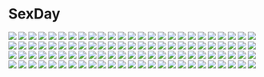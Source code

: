 # SexDay
![](https://konachan.com/image/757bf05aff8c3fed9c58d9f34281c684/Konachan.com%20-%20226246%20building%20city%20gemi%20original%20rain%20scenic%20umbrella%20water.jpg)
![](https://konachan.com/image/32dceb7f1ab7c48801e7ed5fb836632c/Konachan.com%20-%20251447%20amatsuki_rei%20flowers%20gray_hair%20japanese_clothes%20kimono%20original%20reflection%20scenic%20short_hair%20signed%20tree%20water.jpg)
![](https://konachan.com/image/9859afdccc6b742f3b8914925ff38b3f/Konachan.com%20-%20177960%20animal%20black_hair%20blush%20book%20brown_eyes%20dog%20kneehighs%20original%20pairan%20ponytail%20scarf%20skirt%20valentine%20wink.jpg)
![](https://konachan.com/image/d49052b32b9dcb50d8d5a2da3c61dc74/Konachan.com%20-%20302351%20ass%20bai_yemeng%20bed%20blonde_hair%20cameltoe%20goth-loli%20long_hair%20niliu_chahui%20original%20panties%20ponytail%20red_eyes%20ribbons%20signed%20thighhighs%20underwear.jpg)
![](https://konachan.com/jpeg/41ed3cdc135e71afa4628618d035aed0/Konachan.com%20-%20231703%20aliasing%20animal%20braids%20fish%20flowers%20gray_hair%20hakusai%20long_hair%20original%20purple_eyes%20school_uniform%20tie%20twintails%20umbrella%20white.jpg)
![](https://konachan.com/jpeg/9ce396757fda7ff1b4c16a9ce11e1987/Konachan.com%20-%20247752%20animal%20blue_eyes%20blush%20flowers%20green_hair%20japanese_clothes%20kochiya_sanae%20long_hair%20miyase_mahiro%20ponytail%20snake%20touhou%20waifu2x%20yukata.jpg)
![](https://konachan.com/jpeg/8f3589a31ba6f0a17d982fa3dd380964/Konachan.com%20-%2038436%20cuffs_%28studio%29%20wanko_to_lilly.jpg)
![](https://konachan.com/image/fd922e76bebfcf6930e2d075585bd90b/Konachan.com%20-%2073275%20akiyama_mio%20bath%20hirasawa_yui%20k-on%21%20kotobuki_tsumugi%20nakano_azusa%20nipples%20nude%20pussy%20tainaka_ritsu%20uncensored.jpg)
![](https://konachan.com/image/6ffb1c8dd7d8ba1574d244b573e8c549/Konachan.com%20-%20161996%20animal%20armor%20blue_eyes%20cape%20fire_emblem%20horse%20majin_%28artist%29%20marcia_%28fire_emblem%29%20pegasus%20pink_hair%20spear%20weapon.jpg)
![](https://konachan.com/image/aa77d37eb222b9820b70a693d1d5f745/Konachan.com%20-%2011099%20akamatsu_ken%20mahou_sensei_negima%20sakurazaki_setsuna%20wings.jpg)
![](https://konachan.com/jpeg/cd682177334816bded86d5a0cb7ab4af/Konachan.com%20-%20299213%20blue_eyes%20blue_hair%20breasts%20cleavage%20dress%20gradient%20league_of_legends%20long_hair%20sarang_s2%20sona_buvelle%20stars%20twintails%20wink.jpg)
![](https://konachan.com/image/f5f35a503c50fd9cda2de9504ee2026b/Konachan.com%20-%2097617%20animal%20bird%20breasts%20brown_hair%20chinese_clothes%20chinese_dress%20cleavage%20flowers%20meiko%20short_hair%20vocaloid%20yellow_eyes.jpg)
![](https://konachan.com/image/646febe86a7b1c6d1fe31579c465f6f7/Konachan.com%20-%20163732%20book%20bou_nin%20dress%20scenic%20white_hair.jpg)
![](https://konachan.com/jpeg/7f7af7a01dfaaaafc0aaf655329c3d24/Konachan.com%20-%20292631%20animal_ears%20bell%20braids%20fang%20long_hair%20mechagirl%20navel%20original%20ponytail%20tail%20thighhighs%20tomocha_%28tmc_tmc8%29%20yellow_eyes%20zoom_layer.jpg)
![](https://konachan.com/jpeg/8217205149acebd959a0d70effd586cf/Konachan.com%20-%2073652%20fuyuno_haruaki%20gun%20headphones%20original%20scarf%20sketch%20skirt%20weapon.jpg)
![](https://konachan.com/jpeg/91c06b1d0e32a1b287520d8fa367e4c6/Konachan.com%20-%20244264%20aqua_eyes%20black_hair%20japanese_clothes%20kara_no_kyoukai%20knife%20long_hair%20petals%20ryougi_shiki%20signed%20yui_%28kawalcjil4%29.jpg)
![](https://konachan.com/jpeg/759b82e730408e2f93a1727d0cf57f90/Konachan.com%20-%20214123%20anthropomorphism%20blue_eyes%20blush%20brown_hair%20carnelian%20clouds%20japanese_clothes%20kantai_collection%20kimono%20long_hair%20scan%20sunset%20torii%20water.jpg)
![](https://konachan.com/jpeg/d896f3558876d4bde4f19e711ebac741/Konachan.com%20-%20307724%20blush%20dress%20elbow_gloves%20flowers%20garter%20gloves%20iriam%20kuria_%28clear_trip_second%29%20long_hair%20purple_eyes%20purple_hair%20sakura_mochi%20tiara%20twintails%20wink.jpg)
![](https://konachan.com/jpeg/8109101c79d543d06e497533a32369dc/Konachan.com%20-%20224220%20blush%20breasts%20choker%20cleavage%20japanese_clothes%20long_hair%20nanase_nao%20necklace%20no_bra%20original%20pink_hair%20signed%20yellow_eyes%20yukata.jpg)
![](https://konachan.com/image/b45df8e750ccc09f72da97af140d8187/Konachan.com%20-%20108776%20blush%20book%20breasts%20brown_eyes%20brown_hair%20computer%20kneehighs%20misaka_mikoto%20misakamitoko0903%20navel%20nipples%20nude%20pussy%20short_hair%20spread_legs%20uncensored.jpg)
![](https://konachan.com/image/0bc053b0745c203c0fb7f42e9116dfaa/Konachan.com%20-%20169894%20animal%20bow%20genjii%20hakurei_reimu%20japanese_clothes%20long_hair%20miko%20purple_hair%20sherrybt%20snake%20torii%20touhou%20turtle%20twintails.jpg)
![](https://konachan.com/image/6cee04bcd97c1f4f03cf56a31c5fa40d/Konachan.com%20-%2017157%20suzumiya_haruhi%20suzumiya_haruhi_no_yuutsu%20swimsuit.jpg)
![](https://konachan.com/image/da599db30ab93f4b22d29ef174e66b5a/Konachan.com%20-%20197397%20aqua_eyes%20blonde_hair%20blush%20briska%20cherry_blossoms%20flowers%20long_hair%20original%20petals%20sideboob%20signed%20tree.jpg)
![](https://konachan.com/jpeg/1e57418810af334b47086feaa87a8aa1/Konachan.com%20-%20251432%20aqua_eyes%20aqua_hair%20hatsune_miku%20long_hair%20microphone%20music%20skirt%20tie%20twintails%20vocaloid%20yuruno.jpg)
![](https://konachan.com/image/88c257b8c213a433c826fba659ae855c/Konachan.com%20-%20247156%20beach%20bikini%20blush%20breasts%20brown_eyes%20brown_hair%20clouds%20drink%20idolmaster%20navel%20necklace%20nipple_slip%20ozaki_mirai%20sky%20swimsuit%20tree%20water%20wristwear.jpg)
![](https://konachan.com/image/05d516bc04cd3b397b50de86de1b2fb0/Konachan.com%20-%20292661%20animal_ears%20bikini%20elbow_gloves%20fang%20gloves%20halloween%20pumpkin%20purple_eyes%20purple_hair%20short_hair%20signed%20skyrail%20swimsuit%20tail%20watermark%20wolfgirl.jpg)
![](https://konachan.com/image/eae4597d4196c73b1a516295035e08ef/Konachan.com%20-%2042720%20kamishiro_rin%20kazetsubaki_kuriko%20maburaho%20miyama_yuna%20yamase_chihaya.jpg)
![](https://konachan.com/image/3d0de7b5b271605e5e5c6c2d4394bbb4/Konachan.com%20-%20277163%20anus%20aqua_eyes%20braids%20breasts%20censored%20garter%20gloves%20gray_hair%20long_hair%20navel%20nipples%20no_bra%20nopan%20pussy%20ribbons%20signed%20thighhighs%20twintails.jpg)
![](https://konachan.com/jpeg/6ff9bce2e68eb8b53b6bacb6581aeb20/Konachan.com%20-%20247069%20animal_ears%20beach%20blue_eyes%20breasts%20clouds%20fukai_ryousuke%20granblue_fantasy%20gray_hair%20korwa%20long_hair%20petals%20signed%20sky%20wristwear.jpg)
![](https://konachan.com/jpeg/9763dad2cc177b60c40f78fc52c9d069/Konachan.com%20-%20244936%20haruoto_alice_gram%20nanawind%20rindou_yaya%20scan%20takanae_kyourin.jpg)
![](https://konachan.com/jpeg/1f085602697e15a4b4c3e01bb1debff6/Konachan.com%20-%20244629%20ass%20bow%20braids%20breasts%20gray_eyes%20gray_hair%20headdress%20long_hair%20maid%20no_bra%20panties%20thighhighs%20torn_clothes%20underwear%20vector%20watermark%20white.jpg)
![](https://konachan.com/image/c01d60e86b2f0f01b1bab465e537b7cc/Konachan.com%20-%20287450%20bikini%20breasts%20brown_hair%20cleavage%20eliza_%28tekken%29%20fang%20horns%20navel%20red_eyes%20short_hair%20swimsuit%20tattoo%20tekken%20yasojima_nejiro.jpg)
![](https://konachan.com/image/160bcf0ad1511317848284db16d6348f/Konachan.com%20-%20271846%20building%20clouds%20nobody%20original%20reflection%20scenic%20signed%20sky%20tree%20waraimasuka.jpg)
![](https://konachan.com/image/40c5329567fff22dd9a0a4f7e146864f/Konachan.com%20-%2067770%20breasts%20dizzy%20guilty_gear%20nipples%20no_bra%20open_shirt%20panties%20thighhighs%20toshi_makoto%20underwear.jpg)
![](https://konachan.com/image/58c747e919e5e93d7df76a43a09ccc75/Konachan.com%20-%20106239%20angel_beats%21%20glasses%20hinata_hideki%20nakamura_yuri%20otonashi_yuzuru%20pink_hair%20ribbons%20scarf%20shiina%20tachibana_kanade%20takamatsu%20white_hair%20yukiya.jpg)
![](https://konachan.com/jpeg/3e7e586af13d9c4449a7e88bef568f98/Konachan.com%20-%20287569%202girls%20animal%20armor%20bird%20braids%20clouds%20dress%20gloves%20gray_hair%20headband%20iiiroha%20navel%20necklace%20petals%20ponytail%20red_eyes%20skirt%20sky%20sunset%20twintails.jpg)
![](https://konachan.com/image/524dc94791f27d9b480864b575440b91/Konachan.com%20-%20147183%20blonde_hair%20guitar%20headphones%20instrument%20ipod%20kagamine_rin%20vocaloid%20yellow_eyes.jpg)
![](https://konachan.com/jpeg/9258e4e4fdb54ef090440990f9ca259e/Konachan.com%20-%20118176%20blonde_hair%20brown_hair%20clover_point%20flowers%20green_eyes%20inamori_mahoshi%20pantyhose%20red_eyes%20school_uniform%20takanashi_yaya%20thighhighs%20yuyi.jpg)
![](https://konachan.com/jpeg/bd9a29c2e3cc2da6071a5cb9cae50305/Konachan.com%20-%20193301%20anthropomorphism%20ass%20blush%20breasts%20erect_nipples%20nachi_%28kancolle%29%20nipples%20open_shirt%20panties%20pantyhose%20pussy%20see_through%20shinano_yura%20underwear.jpg)
![](https://konachan.com/image/78ac21f383a16b257310b6c4bdec8b25/Konachan.com%20-%20280822%20blue_hair%20purple_eyes%20raku_rakugaki%20shima_rin%20yuru_camp.jpg)
![](https://konachan.com/image/4ba1947449768071197e7bf39fadb85c/Konachan.com%20-%20115153%20blonde_hair%20clouds%20dress%20gray_hair%20hat%20long_hair%20original%20signed%20sky%20tatsuki_maki%20water%20yellow_eyes.jpg)
![](https://konachan.com/image/95d98e503e6f7e6fa69e30a37dec6873/Konachan.com%20-%20304335%20black_hair%20breasts%20bunnygirl%20cyron_tanryoku%20dark_skin%20long_hair%20no_bra%20original%20pack_er_5%20red_eyes.jpg)
![](https://konachan.com/image/c2e8f1267690e7f48d42f0d1e18e6149/Konachan.com%20-%2045745%20aoi_kumiko%20loli%20open_shirt%20tagme%20valentine.jpg)
![](https://konachan.com/jpeg/e5cec7fb53c5025135914f5954bb04b4/Konachan.com%20-%20225643%20bikini%20blonde_hair%20blush%20braids%20breasts%20cameltoe%20cleavage%20dies_irae%20long_hair%20navel%20spread_legs%20swimsuit%20tagme_%28character%29%20twintails%20water%20wet.jpg)
![](https://konachan.com/image/bd7c56dd9a18073c364fc698faca77d2/Konachan.com%20-%20147940%20breasts%20cleavage%20momo_velia_deviluke%20navel%20no_bra%20oono_%28ohnoei%29%20panties%20pink_hair%20short_hair%20tail%20thighhighs%20to_love_ru%20underwear%20white.jpg)
![](https://konachan.com/jpeg/dc9a1cea942fe9911232718123c218b3/Konachan.com%20-%20177113%20azumaya_ruruka%20bed%20bow%20breasts%20game_cg%20green_eyes%20long_hair%20nipples%20open_shirt%20panties%20pink_hair%20piriri%21%20skirt%20thighhighs%20twintails%20underwear.jpg)
![](https://konachan.com/image/0760ac229d3420f0824bee2e3b30e542/Konachan.com%20-%20269806%20beach%20bikini%20blonde_hair%20blue_eyes%20braids%20breasts%20cleavage%20clouds%20fate_%28series%29%20goemon1110%20headband%20long_hair%20ponytail%20sky%20swimsuit%20water.jpg)
![](https://konachan.com/image/11cf7015254647b01c5ef261306655d3/Konachan.com%20-%2027578%20suzumiya_haruhi_no_yuutsu%20tsuruya.jpg)
![](https://konachan.com/image/1acd2fd3977f4d4cf7b69f5f7b227e27/Konachan.com%20-%2074401%20hirasawa_ui%20hirasawa_yui%20horiguchi_yukiko%20k-on%21%20scan.jpg)
![](https://konachan.com/image/4edfc341f95a912e80693b8e9de74f5a/Konachan.com%20-%2074250%20blue_eyes%20long_hair%20panties%20red_hair%20skirt%20tagme%20thighhighs%20underwear.jpg)
![](https://konachan.com/image/3e2b5f75438fa463d9fb68876190ac98/Konachan.com%20-%2063417%20favorite%20game_cg%20hoshizora_no_memoria%20tagme.jpg)
![](https://konachan.com/jpeg/509983025f732290f25bde7abd6c909d/Konachan.com%20-%2051312%20animal_ears%20bath%20kawai_ameri%20mito_mashiro%20moekibara_fumitake%20nude%20nue%20tail%20tayutama.jpg)
![](https://konachan.com/jpeg/ae58add36c852c3ffb421af079dda306/Konachan.com%20-%20173858%20animal_ears%20brown_hair%20forest%20foxgirl%20kate-fox%20leaves%20nude%20original%20tail%20tree%20water%20watermark.jpg)
![](https://konachan.com/image/9f60540b8bbbc948890f15fee56cd248/Konachan.com%20-%2033934%20black_hair%20doll%20enma_ai%20japanese_clothes%20jigoku_shoujo%20kimono%20long_hair%20moonknives%20red_eyes.jpg)
![](https://konachan.com/image/c095459bd31dfd2636ecc5fbb856ee77/Konachan.com%20-%20109321%20blue_eyes%20braids%20breasts%20brown_hair%20cleavage%20dress%20flowers%20horns%20knife%20mask%20original%20red_eyes%20sono.jpg)
![](https://konachan.com/image/afb61016a409407fa455429cd9184e2d/Konachan.com%20-%2024560%20anthropomorphism%20blonde_hair%20blue_eyes%20mac%20os-tan%20os9.jpg)
![](https://konachan.com/image/dd9c3e153f820ab29369dc90504b444f/Konachan.com%20-%2026164%20animal%20bird%20blue%20mitsumi_misato%20panties%20penguin%20tagme%20underwear.jpeg)
![](https://konachan.com/image/5ba3e7e97f3da32c08b14b67820cfd88/Konachan.com%20-%20111773%20animal_ears%20anus%20ass%20ass_grab%20blush%20braids%20breasts%20brown_hair%20glasses%20long_hair%20nude%20pate%20penis%20pubic_hair%20pussy%20sex%20sideboob%20uncensored.jpg)
![](https://konachan.com/jpeg/633149a886881fecdd2caecfcf9b2681/Konachan.com%20-%20124517%20akigase_nozomi%20bed%20black_hair%20blush%20breasts%20censored%20game_cg%20long_hair%20mikeou%20nipples%20nopan%20penis%20pussy%20sex%20thighhighs.jpg)
![](https://konachan.com/jpeg/74c5fcfa840302e2cfc7ce3c3bdfd9d6/Konachan.com%20-%20193918%20barefoot%20black_hair%20bleach%20breasts%20doll%20dress%20headband%20inoue_orihime%20long_hair%20orange_hair%20puppet%20short_hair%20suit%20ulquiorra_schiffer.jpg)
![](https://konachan.com/image/70d125725d111354817ee8c09ea2d78f/Konachan.com%20-%20307091%20aliasing%20blonde_hair%20blue_vows%20blush%20breast_hold%20breasts%20choker%20cleavage%20couch%20cross%20dress%20drink%20elbow_gloves%20gloves%20kanzaki_kureha%20red_eyes.jpg)
![](https://konachan.com/jpeg/3915299059d0453d052b9d65cf4047ec/Konachan.com%20-%20212407%20amakano%20amakano_%7Esecond_season%7E%20aqua_eyes%20breasts%20game_cg%20leaves%20long_hair%20nipples%20nude%20onsen%20piromizu%20suzurikawa_euphrasie_ruika%20wet%20white_hair.jpg)
![](https://konachan.com/jpeg/5e2659fed9d44ac8af77ab9beb6c885d/Konachan.com%20-%20163179%20animal%20blush%20bra%20breasts%20censored%20fish%20game_cg%20housa_serina%20nipples%20onomatope%2A%20panties%20panty_pull%20shiratama%20thighhighs%20underwear.jpg)
![](https://konachan.com/image/b8b39791824970c9f7eb5d755244c2b4/Konachan.com%20-%20158893%20book%20brown_eyes%20brown_hair%20cherry_blossoms%20fate_extra%20fate_%28series%29%20fate_stay_night%20flowers%20kishinami_hakuno%20long_hair%20mizukai%20school_uniform%20tree.jpg)
![](https://konachan.com/image/d9d1b902236226501caed145323a6b16/Konachan.com%20-%20228103%20blonde_hair%20breast_hold%20breasts%20choker%20collar%20combat_s-ko%20elbow_gloves%20fingering%20gloves%20horns%20long_hair%20masturbation%20navel%20nipples%20nude%20red_eyes.jpg)
![](https://konachan.com/image/dad83ad931a6e378751b23c1d1f252ae/Konachan.com%20-%209722%20andou_mahoro%20mahoromatic.jpg)
![](https://konachan.com/image/6dad6320e6f77a0adfade62df292652d/Konachan.com%20-%2088703%20brown_hair%20green_eyes%20guitar%20hat%20instrument%20tagme.jpg)
![](https://konachan.com/image/697d5816c4d054c827e9942032282d14/Konachan.com%20-%2045345%20long_hair%20purple_eyes%20purple_hair%20tagme.jpg)
![](https://konachan.com/jpeg/534989b1a30a5cc45887771e188229f2/Konachan.com%20-%20205627%20brown_hair%20long_hair%20ooji_romu%20original%20red_eyes%20ristorante%20school_uniform%20skirt.jpg)
![](https://konachan.com/jpeg/9f83e772d7435f3df6f47b849d2454a4/Konachan.com%20-%20252069%20bed%20black_hair%20blue_eyes%20blush%20breasts%20cleavage%20matsui_hiroaki%20rem_%28re%3Azero%29%20re%3Azero_kara_hajimeru_isekai_seikatsu%20scan%20sketch.jpg)
![](https://konachan.com/image/7303f4875037a0adba27bb1ee66d44a9/Konachan.com%20-%20124945%20armor%20artoria_pendragon_%28all%29%20blonde_hair%20building%20city%20dress%20fate_%28series%29%20fate_stay_night%20fate_zero%20green_eyes%20obiwan%20saber%20sword%20watermark%20weapon.jpg)
![](https://konachan.com/jpeg/2b0167e9c0b817c80a7be8905563644a/Konachan.com%20-%20153113%20animal_ears%20blonde_hair%20blush%20breasts%20censored%20game_cg%20green_eyes%20inui_sakami%20long_hair%20nipples%20nude%20puppy_lady%20pussy%20pussy_juice%20skyfish%20wet.jpg)
![](https://konachan.com/image/f5792bfbd3c30cfb8ee638730c1136ba/Konachan.com%20-%2018410%20rozen_maiden%20suigintou.jpg)
![](https://konachan.com/jpeg/21abdf3d4146b04d8afd991a58c191ba/Konachan.com%20-%20196581%20animal%20cat%20cat_smile%20gradient%20nobody%20original%20samo_%28niroko2275%29.jpg)
![](https://konachan.com/image/5596277ea5b5a5ef7d1697ab68444fef/Konachan.com%20-%20254897%20bed%20black_hair%20blush%20bra%20breasts%20cum%20jewel_%28the_black_canvas%29%20kneehighs%20long_hair%20male%20nipples%20pussy_juice%20sex%20short_hair%20tan_lines%20underwear.jpg)
![](https://konachan.com/jpeg/b3a3511c7998acdfa4886b4a42206d31/Konachan.com%20-%20278831%206u_%28eternal_land%29%20bikini%20brown_eyes%20brown_hair%20navel%20ogata_rina%20open_shirt%20swimsuit%20third-party_edit%20twintails%20white%20white_album.jpg)
![](https://konachan.com/jpeg/f45d6c0fa74ff71e64203690274df7c4/Konachan.com%20-%20257496%20aqua_eyes%20asami_asami%20blush%20brown_hair%20clouds%20flowers%20game_cg%20hibiki_works%20japanese_clothes%20miko%20natural_vacation%20sarashina_yuzuki%20sky%20water.jpg)
![](https://konachan.com/image/86b741ac1ecf9cb10efb4b538c86d84a/Konachan.com%20-%20103061%20ameto_yuki%20blonde_hair%20dress%20gosick%20green_eyes%20lolita_fashion%20long_hair%20victorique_de_broix.jpg)
![](https://konachan.com/image/54a651b01b368b2b7f2cc78d70386de0/Konachan.com%20-%20251614%20blonde_hair%20fate_grand_order%20fate_%28series%29%20green_eyes%20mordred%20navel%20ponytail%20rain%20short_hair%20suishougensou%20sword%20water%20weapon.jpg)
![](https://konachan.com/jpeg/0a55b465c7f59cedae0274da8aa67ed0/Konachan.com%20-%20274037%20animal_ears%20black_hair%20bow%20breasts%20bunny_ears%20bunnygirl%20gloves%20long_hair%20panties%20red_eyes%20sakiyamama%20signed%20tattoo%20thighhighs%20underwear%20white.jpg)
![](https://konachan.com/image/5da68222b230553fef66a4e56d568899/Konachan.com%20-%2074861%20dress%20green_eyes%20headphones%20muranisaki%20panties%20purple_hair%20underwear.jpg)
![](https://konachan.com/image/1fcc1fc149b8262d4bf5816cfdc98f3a/Konachan.com%20-%2026249%20blame%20cibo%20nihei_tsutomu%20tagme.jpeg)
![](https://konachan.com/image/3a175bf67184b996d0a5eadd74986354/Konachan.com%20-%20228104%20ass%20blonde_hair%20breasts%20censored%20demon%20fellatio%20handjob%20horns%20long_hair%20moonjunk%20nude%20penis%20pointed_ears%20purple_eyes%20succubus%20tattoo%20twintails%20wings.jpg)
![](https://konachan.com/image/60e0a3c5c8cbc46e948732ce9da29a67/Konachan.com%20-%20204939%20boots%20braids%20building%20butterfly%20fairy%20forest%20green_eyes%20green_hair%20kyaro_%28kyaro54%29%20leafa%20long_hair%20pointed_ears%20ponytail%20sword%20tree%20water%20weapon%20wings.jpg)
![](https://konachan.com/image/9d144f2a7ffd9974aa2eb99172b3396f/Konachan.com%20-%20177009%20green_hair%20mechagirl%20original%20red_eyes%20shou_mai%20signed%20twintails.jpg)
![](https://konachan.com/image/5a6d7168a176f5db59a055926b304f79/Konachan.com%20-%2077981%20flowers%20gray_hair%20orange_eyes%20sword%20weapon.jpg)
![](https://konachan.com/image/d54937180ee5a6163e52384f831fb2a0/Konachan.com%20-%20192296%20komeiji_satori%20pink_eyes%20red_eyes%20seeker%20short_hair%20skirt%20socks%20touhou%20wink.jpg)
![](https://konachan.com/jpeg/bde3cd13c38be7c6ca859dda25e8fea9/Konachan.com%20-%20184971%20all_male%20ayo_%28isy8800%29%20dragonball%20male%20son_goku.jpg)
![](https://konachan.com/image/07c25684096c265c517342f0aba28d8c/Konachan.com%20-%2097562%20akemi_homura%20kaname_madoka%20kyuubee%20mahou_shoujo_madoka_magica%20miki_sayaka%20sakura_kyouko%20tomoe_mami.jpg)
![](https://konachan.com/image/2cbd3776bd55b19482ed0cd6b60d027c/Konachan.com%20-%2011964%20nanao_naru%20tagme.jpg)
![](https://konachan.com/jpeg/28ab70b4f3766068463ff3406c0041a9/Konachan.com%20-%20264615%20animal%20anus%20ass%20barefoot%20bed%20bilibala%20breasts%20logo%20long_hair%20male%20nipples%20nude%20pussy%20pussy_juice%20short_hair%20tiger%20uncensored%20watermark%20xenoblade%20yuri.jpg)
![](https://konachan.com/image/0a99afc1f25d2f65ede454c472433044/Konachan.com%20-%2051802%20asahina_mikuru%20group%20koizumi_itsuki%20kyon%20kyon_no_imouto%20male%20nagato_yuki%20suzumiya_haruhi%20suzumiya_haruhi_no_yuutsu.jpg)
![](https://konachan.com/image/469fb53b118ae59363f2fec1ae10bd86/Konachan.com%20-%20282469%20blush%20brown_hair%20cherry_blossoms%20dress%20flowers%20green_eyes%20kh_%28kh_1128%29%20long_hair%20original%20petals%20summer_dress.jpg)
![](https://konachan.com/jpeg/d6d6452a382c2604493f103a75c86b05/Konachan.com%20-%20275949%20animal_ears%20breasts%20cleavage%20dark_skin%20elbow_gloves%20fang%20fishine%20gloves%20green_eyes%20headdress%20long_hair%20purple_hair%20signed%20thighhighs%20watermark.jpg)
![](https://konachan.com/image/e342016901da4fb93f048c33eade31e9/Konachan.com%20-%20239171%20airship%20animal%20anko_%28gochiusa%29%20aqua_eyes%20aqua_hair%20blush%20clouds%20dress%20kafuu_chino%20logo%20loli%20long_hair%20rabbit%20sky%20tagme_%28artist%29%20twintails%20wild_geese.jpg)
![](https://konachan.com/image/d6f2ee2e45e31810af845e8ea7ac2fea/Konachan.com%20-%2040020%20blue_hair%20blush%20breasts%20galge.com%20gloves%20logo%20moon%20nipples%20nopan%20nude%20purple_eyes%20tagme_%28artist%29%20thighhighs%20witch.jpg)
![](https://konachan.com/image/ff2e4842b71324158dd46c404e6b5a1d/Konachan.com%20-%2021599%20hakurei_reimu%20japanese_clothes%20miko%20touhou.jpg)
![](https://konachan.com/image/a24e4b3e4e14b33cc51b8e1185cdeb10/Konachan.com%20-%20159049%20c.z.%20grass%20hatsune_miku%20kaito%20landscape%20leaves%20male%20scenic%20vocaloid%20water.jpg)
![](https://konachan.com/image/89398af14215251bc6cca3a86926ee0b/Konachan.com%20-%20194851%20animal%20armor%20ass%20black_eyes%20black_hair%20corset%20dragon%20fantasy_earth_zero%20gloves%20horse%20knife%20short_hair%20sideboob%20sword%20thighhighs%20urakanda%20weapon%20wings.jpg)
![](https://konachan.com/jpeg/e7217aaaccb273b61d1314c96f8707c4/Konachan.com%20-%2099944%20blue_eyes%20brown_hair%20clouds%20kamimura_chika%20kouzaka_kouhei%20sisters%20sky%20white.jpg)
